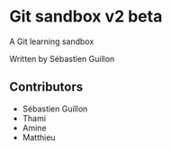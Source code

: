 ﻿# Git sandbox v2 beta
A Git learning sandbox

Written by Sébastien Guillon

## Contributors
* Sébastien Guillon
* Thami
* Amine
* Matthieu


